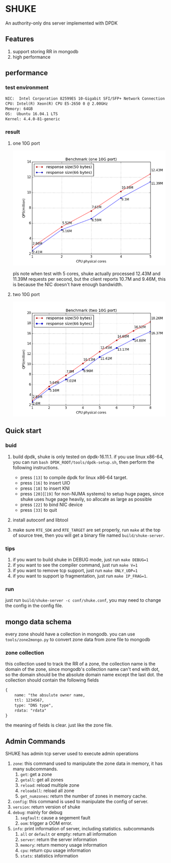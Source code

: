# SHUKE
An authority-only dns server implemented with DPDK

## Features
1. support storing RR in mongodb
2. high performance

## performance
### test environment
    
    NIC:  Intel Corporation 82599ES 10-Gigabit SFI/SFP+ Network Connection
    CPU: Intel(R) Xeon(R) CPU E5-2650 0 @ 2.00GHz
    Memory: 64GB
    OS:  Ubuntu 16.04.1 LTS
    Kernel: 4.4.0-81-generic
    
### result

1. one 10G port

    ![benchmark(1 10G port)](doc/static/benchmark_1_port.png)
    
   pls note when test with 5 cores, shuke actually processed 12.43M and 11.39M requests per second,
   but the client reports 10.7M and 9.46M, this is because the NIC doesn't have enough bandwidth.
   
2. two 10G port

    ![benchmark(2 10G port)](doc/static/benchmark_2_port.png)
    
## Quick start
### buid

1. build dpdk, shuke is only tested on dpdk-16.11.1. if you use linux x86-64,
   you can run `bash DPDK_ROOT/tools/dpdk-setup.sh`, then perform the following 
   instructions.
    + press `[13]` to compile dpdk for linux x86-64 target.
    + press `[16]` to insert UIO
    + press `[18]` to insert KNI
    + press `[20]`(`[19]` for non-NUMA systems) to setup huge pages,
      since shuke uses huge page heavily, so allocate as large as possible
    + press `[22]` to bind NIC device
    + press `[33]` to quit
     
2. install autoconf and libtool
3. make sure `RTE_SDK` and `RTE_TARGET` are set properly, 
   run `make` at the top of source tree, then you will get a binary file named `build/shuke-server`.

### tips
1. if you want to build shuke in DEBUG mode, just run `make DEBUG=1`
2. if you want to see the compiler command, just run `make V=1`
3. if you want to remove tcp support, just run `make ONLY_UDP=1`
4. if you want to support ip fragmentation, just run `make IP_FRAG=1`.

### run
just run `build/shuke-server -c conf/shuke.conf`,
you may need to change the config in the config file.

## mongo data schema
every zone should have a collection in mongodb. you can use
`tools/zone2mongo.py` to convert zone data from zone file to mongodb

### zone collection
this collection used to track the RR of a zone,
the collection name is the domain of the zone, since mongodb's
collection name can't end with dot, so the domain should be the
absolute domain name except the last dot.
the collection should contain the following fields

    {
        name: "the absulute owner name,
        ttl: 1234567,
        type: "DNS type",
        rdata: "rdata"
    }

the meaning of fields is clear. just like the zone file.

## Admin Commands
SHUKE has admin tcp server used to execute admin operations

1. `zone`: this command used to manipulate the zone data in memory, it has many subcommands.
    1. `get`: get a zone
    2. `getall`: get all zones
    3. `reload`: reload  multiple zone
    4. `reloadall`: reload all zone
    5. `get_numzones`: return the number of zones in memory cache.
2. `config`: this command is used to manipulate the config of server.
3. `version`: return version of shuke
4. `debug`: mainly for debug
    1. `segfault`: cause a segement fault
    2. `oom`: trigger a OOM error.
5. `info`: print information of server, including statistics. subcommands
    1. `all` or `default` or empty: return all information
    2. `server`: return the server information
    3. `memory`: return memory usage information
    4. `cpu`: return cpu usage information
    5. `stats`: statistics information
